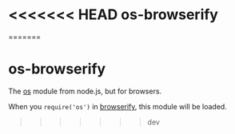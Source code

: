 <<<<<<< HEAD
os-browserify
=============
=======
# os-browserify

The [os](https://nodejs.org/api/os.html) module from node.js, but for browsers.

When you `require('os')` in [browserify](http://github.com/substack/node-browserify), this module will be loaded.
>>>>>>> dev
